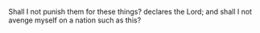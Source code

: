 Shall I not punish them for these things? declares the Lord; and shall I not avenge myself on a nation such as this?
